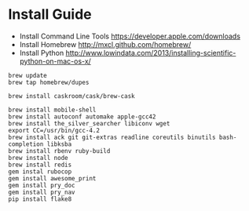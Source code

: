# Install Guide

* Install Command Line Tools https://developer.apple.com/downloads
* Install Homebrew http://mxcl.github.com/homebrew/
* Install Python http://www.lowindata.com/2013/installing-scientific-python-on-mac-os-x/

```
brew update
brew tap homebrew/dupes

brew install caskroom/cask/brew-cask

brew install mobile-shell
brew install autoconf automake apple-gcc42
brew install the_silver_searcher libiconv wget
export CC=/usr/bin/gcc-4.2
brew install ack git git-extras readline coreutils binutils bash-completion libksba
brew install rbenv ruby-build
brew install node
brew install redis
gem instal rubocop
gem install awesome_print
gem install pry_doc
gem install pry_nav
pip install flake8
```
